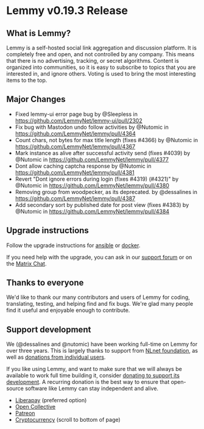 # Lemmy v0.19.3 Release

## What is Lemmy?

Lemmy is a self-hosted social link aggregation and discussion platform. It is completely free and open, and not controlled by any company. This means that there is no advertising, tracking, or secret algorithms. Content is organized into communities, so it is easy to subscribe to topics that you are interested in, and ignore others. Voting is used to bring the most interesting items to the top.

## Major Changes

- Fixed lemmy-ui error page bug by @Sleepless in https://github.com/LemmyNet/lemmy-ui/pull/2302
- Fix bug with Mastodon undo follow activities by @Nutomic in https://github.com/LemmyNet/lemmy/pull/4364
- Count chars, not bytes for max title length (fixes #4366) by @Nutomic in https://github.com/LemmyNet/lemmy/pull/4367
- Mark instance as alive after successful activity send (fixes #4039) by @Nutomic in https://github.com/LemmyNet/lemmy/pull/4377
- Dont allow caching captcha response by @Nutomic in https://github.com/LemmyNet/lemmy/pull/4381
- Revert "Dont ignore errors during login (fixes #4319) (#4321)" by @Nutomic in https://github.com/LemmyNet/lemmy/pull/4380
- Removing group from woodpecker, as its deprecated. by @dessalines in https://github.com/LemmyNet/lemmy/pull/4387
- Add secondary sort by published date for post view (fixes #4383) by @Nutomic in https://github.com/LemmyNet/lemmy/pull/4384

## Upgrade instructions

Follow the upgrade instructions for [ansible](https://github.com/LemmyNet/lemmy-ansible#upgrading) or [docker](https://join-lemmy.org/docs/en/administration/install_docker.html#updating).

If you need help with the upgrade, you can ask in our [support forum](https://lemmy.ml/c/lemmy_support) or on the [Matrix Chat](https://matrix.to/#/!OwmdVYiZSXrXbtCNLw:matrix.org).

## Thanks to everyone

We'd like to thank our many contributors and users of Lemmy for coding, translating, testing, and helping find and fix bugs. We're glad many people find it useful and enjoyable enough to contribute.

## Support development

We (@dessalines and @nutomic) have been working full-time on Lemmy for over three years. This is largely thanks to support from [NLnet foundation](https://nlnet.nl/), as well as [donations from individual users](https://join-lemmy.org/donate).

If you like using Lemmy, and want to make sure that we will always be available to work full time building it, consider [donating to support its development](https://join-lemmy.org/donate). A recurring donation is the best way to ensure that open-source software like Lemmy can stay independent and alive.

- [Liberapay](https://liberapay.com/Lemmy) (preferred option)
- [Open Collective](https://opencollective.com/lemmy)
- [Patreon](https://www.patreon.com/dessalines)
- [Cryptocurrency](https://join-lemmy.org/donate) (scroll to bottom of page)
